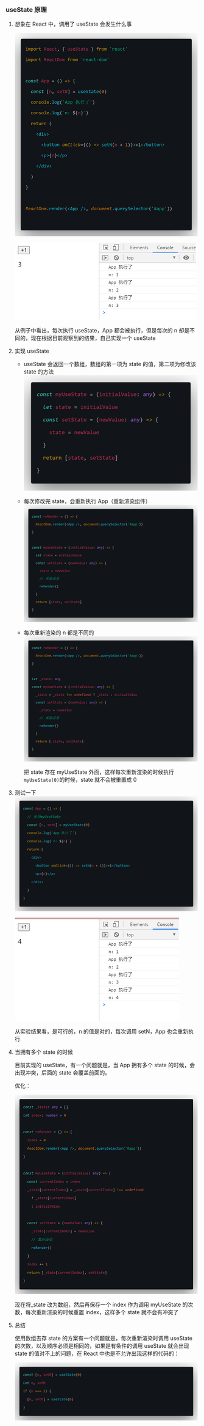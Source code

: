 ### useState 原理

1. 想象在 React 中，调用了 useState 会发生什么事

   ![](images/code.png)

   ![](images/wx_screen.png)

   从例子中看出，每次执行 useState，App 都会被执行，但是每次的 n 却是不同的，现在根据目前观察到的结果，自己实现一个 useState

2. 实现 useState

   - useState 会返回一个数组，数组的第一项为 state 的值，第二项为修改该 state 的方法
     ![](images/code1.png)
   - 每次修改完 state，会重新执行 App（重新渲染组件）
     ![](images/code2.png)
   - 每次重新渲染的 n 都是不同的
     ![](images/code3.png)

     把 state 存在 myUseState 外面，这样每次重新渲染的时候执行`myUseState(0)`的时候，state 就不会被重置成 0

3. 测试一下
   ![](images/code4.png)

   ![](images/wx_screen1.png)

   从实验结果看，是可行的，n 的值是对的，每次调用 setN，App 也会重新执行

4. 当拥有多个 state 的时候

   目前实现的 useState，有一个问题就是，当 App 拥有多个 state 的时候，会出现冲突，后面的 state 会覆盖前面的。

   优化：

   ![](images/code5.png)

   现在将\_state 改为数组，然后再保存一个 index 作为调用 myUseState 的次数，每次重新渲染的时候重置 index，这样多个 state 就不会有冲突了

5. 总结

   使用数组去存 state 的方案有一个问题就是，每次重新渲染时调用 useState 的次数，以及顺序必须是相同的，如果是有条件的调用 useState 就会出现 state 的值对不上的问题，在 React 中也是不允许出现这样的代码的：

   ![](images/code6.png)

